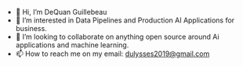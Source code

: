 - 👋 Hi, I’m DeQuan Guillebeau
- 👀 I’m interested in Data Pipelines and Production AI Applications for business.
- 💞️ I’m looking to collaborate on anything open source around Ai applications and machine learning.
- 📫 How to reach me on my email: dulysses2019@gmail.com

<!---
dulysses2019/dulysses2019 is a ✨ special ✨ repository because its `README.md` (this file) appears on your GitHub profile.
You can click the Preview link to take a look at your changes.
--->
